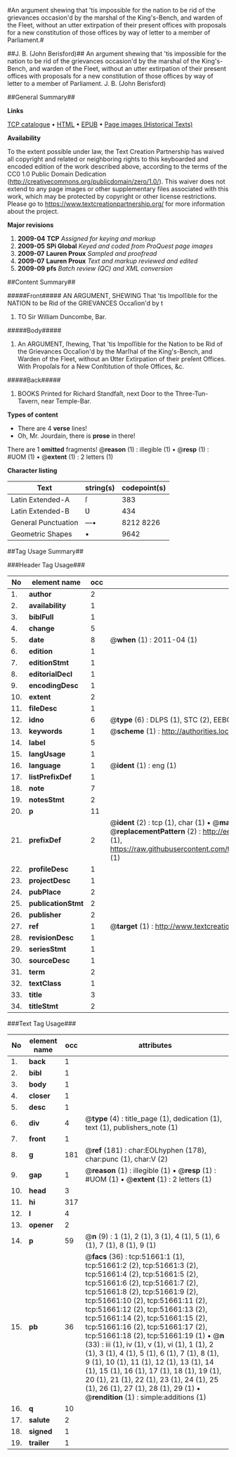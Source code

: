 #An argument shewing that 'tis impossible for the nation to be rid of the grievances occasion'd by the marshal of the King's-Bench, and warden of the Fleet, without an utter extirpation of their present offices with proposals for a new constitution of those offices by way of letter to a member of Parliament.#

##J. B. (John Berisford)##
An argument shewing that 'tis impossible for the nation to be rid of the grievances occasion'd by the marshal of the King's-Bench, and warden of the Fleet, without an utter extirpation of their present offices with proposals for a new constitution of those offices by way of letter to a member of Parliament.
J. B. (John Berisford)

##General Summary##

**Links**

[TCP catalogue](http://www.ota.ox.ac.uk/tcp/)  • 
[HTML](http://tei.it.ox.ac.uk/tcp/Texts-HTML/free/A27/A27455.html)  • 
[EPUB](http://tei.it.ox.ac.uk/tcp/Texts-EPUB/free/A27/A27455.epub) • 
[Page images (Historical Texts)](https://historicaltexts.jisc.ac.uk/eebo-11964248e)

**Availability**

To the extent possible under law, the Text Creation Partnership has waived all copyright and related or neighboring rights to this keyboarded and encoded edition of the work described above, according to the terms of the CC0 1.0 Public Domain Dedication (http://creativecommons.org/publicdomain/zero/1.0/). This waiver does not extend to any page images or other supplementary files associated with this work, which may be protected by copyright or other license restrictions. Please go to https://www.textcreationpartnership.org/ for more information about the project.

**Major revisions**

1. __2009-04__ __TCP__ *Assigned for keying and markup*
1. __2009-05__ __SPi Global__ *Keyed and coded from ProQuest page images*
1. __2009-07__ __Lauren Proux__ *Sampled and proofread*
1. __2009-07__ __Lauren Proux__ *Text and markup reviewed and edited*
1. __2009-09__ __pfs__ *Batch review (QC) and XML conversion*

##Content Summary##

#####Front#####
AN ARGUMENT, SHEWING That 'tis Impoſſible for the NATION to be Rid of the GRIEVANCES Occaſion'd by t
1. TO Sir William Duncombe, Bar.

#####Body#####

1. An ARGUMENT, ſhewing, That 'tis Impoſſible for the Nation to be Rid of the Grievances Occaſion'd by the Marſhal of the King's-Bench, and Warden of the Fleet, without an Ʋtter Extirpation of their preſent Offices. With Propoſals for a New Conſtitution of thoſe Offices, &c.

#####Back#####

1. BOOKS Printed for Richard Standfaſt, next Door to the Three-Tun-Tavern, near Temple-Bar.

**Types of content**

  * There are 4 **verse** lines!
  * Oh, Mr. Jourdain, there is **prose** in there!

There are 1 **omitted** fragments! 
 @__reason__ (1) : illegible (1)  •  @__resp__ (1) : #UOM (1)  •  @__extent__ (1) : 2 letters (1)

**Character listing**


|Text|string(s)|codepoint(s)|
|---|---|---|
|Latin Extended-A|ſ|383|
|Latin Extended-B|Ʋ|434|
|General Punctuation|—•|8212 8226|
|Geometric Shapes|▪|9642|

##Tag Usage Summary##

###Header Tag Usage###

|No|element name|occ|attributes|
|---|---|---|---|
|1.|__author__|2||
|2.|__availability__|1||
|3.|__biblFull__|1||
|4.|__change__|5||
|5.|__date__|8| @__when__ (1) : 2011-04 (1)|
|6.|__edition__|1||
|7.|__editionStmt__|1||
|8.|__editorialDecl__|1||
|9.|__encodingDesc__|1||
|10.|__extent__|2||
|11.|__fileDesc__|1||
|12.|__idno__|6| @__type__ (6) : DLPS (1), STC (2), EEBO-CITATION (1), OCLC (1), VID (1)|
|13.|__keywords__|1| @__scheme__ (1) : http://authorities.loc.gov/ (1)|
|14.|__label__|5||
|15.|__langUsage__|1||
|16.|__language__|1| @__ident__ (1) : eng (1)|
|17.|__listPrefixDef__|1||
|18.|__note__|7||
|19.|__notesStmt__|2||
|20.|__p__|11||
|21.|__prefixDef__|2| @__ident__ (2) : tcp (1), char (1)  •  @__matchPattern__ (2) : ([0-9\-]+):([0-9IVX]+) (1), (.+) (1)  •  @__replacementPattern__ (2) : http://eebo.chadwyck.com/downloadtiff?vid=$1&page=$2 (1), https://raw.githubusercontent.com/textcreationpartnership/Texts/master/tcpchars.xml#$1 (1)|
|22.|__profileDesc__|1||
|23.|__projectDesc__|1||
|24.|__pubPlace__|2||
|25.|__publicationStmt__|2||
|26.|__publisher__|2||
|27.|__ref__|1| @__target__ (1) : http://www.textcreationpartnership.org/docs/. (1)|
|28.|__revisionDesc__|1||
|29.|__seriesStmt__|1||
|30.|__sourceDesc__|1||
|31.|__term__|2||
|32.|__textClass__|1||
|33.|__title__|3||
|34.|__titleStmt__|2||


###Text Tag Usage###

|No|element name|occ|attributes|
|---|---|---|---|
|1.|__back__|1||
|2.|__bibl__|1||
|3.|__body__|1||
|4.|__closer__|1||
|5.|__desc__|1||
|6.|__div__|4| @__type__ (4) : title_page (1), dedication (1), text (1), publishers_note (1)|
|7.|__front__|1||
|8.|__g__|181| @__ref__ (181) : char:EOLhyphen (178), char:punc (1), char:V (2)|
|9.|__gap__|1| @__reason__ (1) : illegible (1)  •  @__resp__ (1) : #UOM (1)  •  @__extent__ (1) : 2 letters (1)|
|10.|__head__|3||
|11.|__hi__|317||
|12.|__l__|4||
|13.|__opener__|2||
|14.|__p__|59| @__n__ (9) : 1 (1), 2 (1), 3 (1), 4 (1), 5 (1), 6 (1), 7 (1), 8 (1), 9 (1)|
|15.|__pb__|36| @__facs__ (36) : tcp:51661:1 (1), tcp:51661:2 (2), tcp:51661:3 (2), tcp:51661:4 (2), tcp:51661:5 (2), tcp:51661:6 (2), tcp:51661:7 (2), tcp:51661:8 (2), tcp:51661:9 (2), tcp:51661:10 (2), tcp:51661:11 (2), tcp:51661:12 (2), tcp:51661:13 (2), tcp:51661:14 (2), tcp:51661:15 (2), tcp:51661:16 (2), tcp:51661:17 (2), tcp:51661:18 (2), tcp:51661:19 (1)  •  @__n__ (33) : iii (1), iv (1), v (1), vi (1), 1 (1), 2 (1), 3 (1), 4 (1), 5 (1), 6 (1), 7 (1), 8 (1), 9 (1), 10 (1), 11 (1), 12 (1), 13 (1), 14 (1), 15 (1), 16 (1), 17 (1), 18 (1), 19 (1), 20 (1), 21 (1), 22 (1), 23 (1), 24 (1), 25 (1), 26 (1), 27 (1), 28 (1), 29 (1)  •  @__rendition__ (1) : simple:additions (1)|
|16.|__q__|10||
|17.|__salute__|2||
|18.|__signed__|1||
|19.|__trailer__|1||
